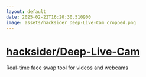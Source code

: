 ```yaml
---
layout: default
date: 2025-02-22T16:20:30.510900
image: assets/hacksider_Deep-Live-Cam_cropped.png
---
```


# [hacksider/Deep-Live-Cam](https://github.com/hacksider/Deep-Live-Cam)

Real-time face swap tool for videos and webcams
